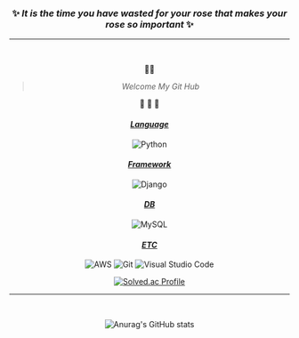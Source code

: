 <center>

### ✨ ___It is the time you have wasted for your rose that makes your rose so important___ ✨
<hr>
<br>

🌻🌼

> _Welcome My Git Hub_

🌵 🌵 🌵

#### <u>___Language___</u>
![Python](https://img.shields.io/badge/Python-3776AB?style=flat-square&logo=Python&logoColor=white)

#### <u>___Framework___</u>
![Django](https://img.shields.io/badge/Django-092E20?style=flat-square&logo=Django&logoColor=white)

#### <u>___DB___</u>
![MySQL](https://img.shields.io/badge/MySQL-4479A1?style=flat-square&logo=Mysql&logoColor=white)

#### <u>___ETC___</u>
![AWS](https://img.shields.io/badge/Amazon%20AWS-232F3E?style=flat-square&logo=Amazon%20AWS&logoColor=white)
![Git](https://img.shields.io/badge/Git-F05032?style=flat-square&logo=Git&logoColor=white)
![Visual Studio Code](https://img.shields.io/badge/Visual%20Studio%20Code-007ACC?style=flat-square&logo=Visual%20Studio%20Code&logoColor=white)

[![Solved.ac Profile](http://mazassumnida.wtf/api/v2/generate_badge?boj=chinup1004)](https://solved.ac/chinup1004/)
<hr></br>

![Anurag's GitHub stats](https://github-readme-stats.vercel.app/api?username=DevDior&theme=radical&count_private=true)

</center>

<!--
**DevDior/DevDior** is a ✨ _special_ ✨ repository because its `README.md` (this file) appears on your GitHub profile.

Here are some ideas to get you started:

- 🔭 I’m currently working on ...
- 🌱 I’m currently learning ...
- 👯 I’m looking to collaborate on ...
- 🤔 I’m looking for help with ...
- 💬 Ask me about ...
- 📫 How to reach me: ...
- 😄 Pronouns: ...
- ⚡ Fun fact: ...
-->
